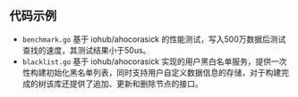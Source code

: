 ## 代码示例

* `benchmark.go` 基于 iohub/ahocorasick 的性能测试，写入500万数据后测试查找的速度，其测试结果小于50us。
* `blacklist.go` 基于 iohub/ahocorasick 实现的用户黑白名单服务，提供一次性构建初始化黑名单列表，同时支持用户自定义数据信息的存储，对于构建完成的树该库还提供了追加、更新和删除节点的接口。
